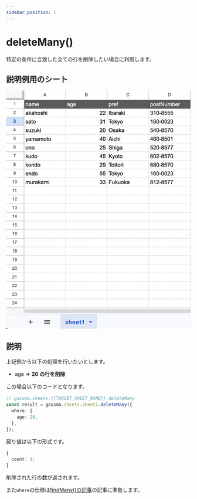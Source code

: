 ```yaml
---
sidebar_position: 1
---
```


# deleteMany()

特定の条件に合致した全ての行を削除したい場合に利用します。

## 説明例用のシート

![説明用シート](../../img/exampleSheet.png)

## 説明

上記例から以下の処理を行いたいとします。

- age => **20 の行を削除**

この場合以下のコードとなります。

```ts
// gassma.sheets.{{TARGET_SHEET_NAME}}.deleteMany
const result = gassma.sheets.sheet1.deleteMany({
  where: {
    age: 20,
  },
});
```

戻り値は以下の形式です。

```ts
{
  count: 1;
}
```

削除された行の数が返されます。

また`where`の仕様は[findMany()の記事](../Read/findMany)の記事に準拠します。
